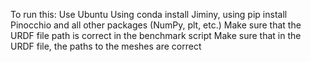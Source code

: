 To run this:
  Use Ubuntu
  Using conda install Jiminy, using pip install Pinocchio and all other packages (NumPy, plt, etc.)
  Make sure that the URDF file path is correct in the benchmark script
  Make sure that in the URDF file, the paths to the meshes are correct
